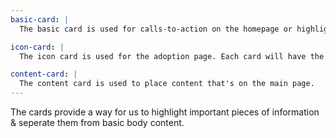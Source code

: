 ```yaml
---
basic-card: |
  The basic card is used for calls-to-action on the homepage or highlights on inside pages.

icon-card: |
  The icon card is used for the adoption page. Each card will have the image of the dog ready for adoption as well as its basic information.

content-card: |
  The content card is used to place content that's on the main page.
---
```


The cards provide a way for us to highlight important pieces of information & seperate them from basic body content.
